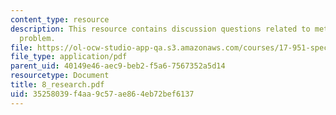 ```yaml
---
content_type: resource
description: This resource contains discussion questions related to methodological
  problem.
file: https://ol-ocw-studio-app-qa.s3.amazonaws.com/courses/17-951-special-graduate-topic-in-political-science-political-behavior-fall-2005/35258039f4aa9c57ae864eb72bef6137_8_research.pdf
file_type: application/pdf
parent_uid: 40149e46-aec9-beb2-f5a6-7567352a5d14
resourcetype: Document
title: 8_research.pdf
uid: 35258039-f4aa-9c57-ae86-4eb72bef6137
---
```

